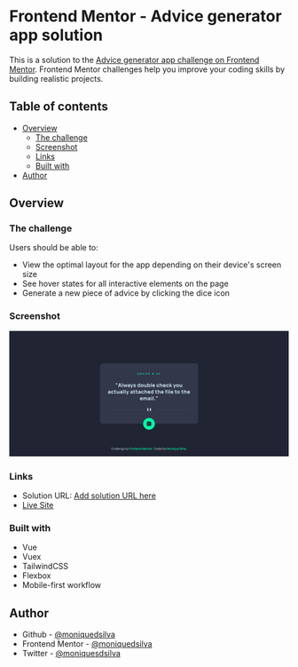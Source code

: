 # Frontend Mentor - Advice generator app solution

This is a solution to the [Advice generator app challenge on Frontend Mentor](https://www.frontendmentor.io/challenges/advice-generator-app-QdUG-13db). Frontend Mentor challenges help you improve your coding skills by building realistic projects.

## Table of contents

- [Overview](#overview)
  - [The challenge](#the-challenge)
  - [Screenshot](#screenshot)
  - [Links](#links)
  - [Built with](#built-with)
- [Author](#author)

## Overview

### The challenge

Users should be able to:

- View the optimal layout for the app depending on their device's screen size
- See hover states for all interactive elements on the page
- Generate a new piece of advice by clicking the dice icon

### Screenshot

![screenshot](./public/assets/screenshot.png)

### Links

- Solution URL: [Add solution URL here](https://your-solution-url.com)
- [Live Site](https://mss-advice-generator.vercel.app/)

### Built with

- Vue
- Vuex
- TailwindCSS
- Flexbox
- Mobile-first workflow

## Author

- Github - [@moniquedsilva](https://github.com/moniquedsilva)
- Frontend Mentor - [@moniquedsilva](https://www.frontendmentor.io/profile/moniquedsilva)
- Twitter - [@moniquesdsilva](https://twitter.com/moniquesdsilva)